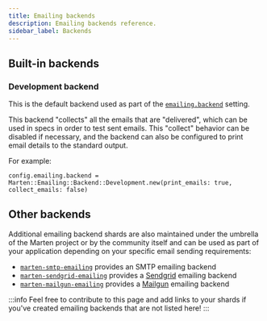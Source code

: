 ```yaml
---
title: Emailing backends
description: Emailing backends reference.
sidebar_label: Backends
---
```


## Built-in backends

### Development backend

This is the default backend used as part of the [`emailing.backend`](../../development/reference/settings.md#backend-1) setting.

This backend "collects" all the emails that are "delivered", which can be used in specs in order to test sent emails. This "collect" behavior can be disabled if necessary, and the backend can also be configured to print email details to the standard output.

For example:

```crystal
config.emailing.backend = Marten::Emailing::Backend::Development.new(print_emails: true, collect_emails: false)
```

## Other backends

Additional emailing backend shards are also maintained under the umbrella of the Marten project or by the community itself and can be used as part of your application depending on your specific email sending requirements:

* [`marten-smtp-emailing`](https://github.com/martenframework/marten-smtp-emailing) provides an SMTP emailing backend
* [`marten-sendgrid-emailing`](https://github.com/martenframework/marten-sendgrid-emailing) provides a [Sendgrid](https://sendgrid.com/) emailing backend
* [`marten-mailgun-emailing`](https://github.com/martenframework/marten-mailgun-emailing) provides a [Mailgun](https://www.mailgun.com/) emailing backend

:::info
Feel free to contribute to this page and add links to your shards if you've created emailing backends that are not listed here!
:::
